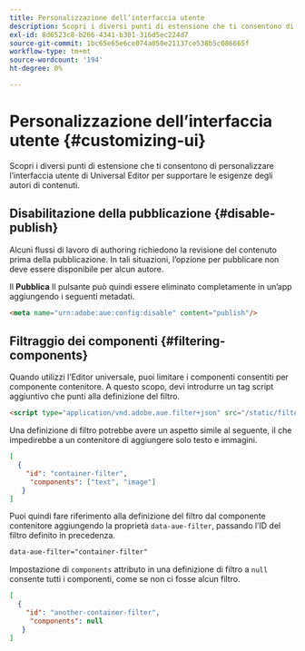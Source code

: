 ```yaml
---
title: Personalizzazione dell’interfaccia utente
description: Scopri i diversi punti di estensione che ti consentono di personalizzare l’interfaccia utente di Universal Editor per supportare le esigenze degli autori di contenuti.
exl-id: 8d6523c8-b266-4341-b301-316d5ec224d7
source-git-commit: 1bc65e65e6ce074a050e21137ce538b5c086665f
workflow-type: tm+mt
source-wordcount: '194'
ht-degree: 0%

---
```



# Personalizzazione dell’interfaccia utente {#customizing-ui}

Scopri i diversi punti di estensione che ti consentono di personalizzare l’interfaccia utente di Universal Editor per supportare le esigenze degli autori di contenuti.

## Disabilitazione della pubblicazione {#disable-publish}

Alcuni flussi di lavoro di authoring richiedono la revisione del contenuto prima della pubblicazione. In tali situazioni, l’opzione per pubblicare non deve essere disponibile per alcun autore.

Il **Pubblica** Il pulsante può quindi essere eliminato completamente in un’app aggiungendo i seguenti metadati.

```html
<meta name="urn:adobe:aue:config:disable" content="publish"/>
```

## Filtraggio dei componenti {#filtering-components}

Quando utilizzi l’Editor universale, puoi limitare i componenti consentiti per componente contenitore. A questo scopo, devi introdurre un tag script aggiuntivo che punti alla definizione del filtro.

```html
<script type="application/vnd.adobe.aue.filter+json" src="/static/filter-definition.json"></script>
```

Una definizione di filtro potrebbe avere un aspetto simile al seguente, il che impedirebbe a un contenitore di aggiungere solo testo e immagini.

```json
[
  {
    "id": "container-filter",
     "components": ["text", "image"]
   }
]
```

Puoi quindi fare riferimento alla definizione del filtro dal componente contenitore aggiungendo la proprietà `data-aue-filter`, passando l’ID del filtro definito in precedenza.

```html
data-aue-filter="container-filter"
```

Impostazione di `components` attributo in una definizione di filtro a `null` consente tutti i componenti, come se non ci fosse alcun filtro.

```json
[
  {
    "id": "another-container-filter",
     "components": null
   }
]
```

